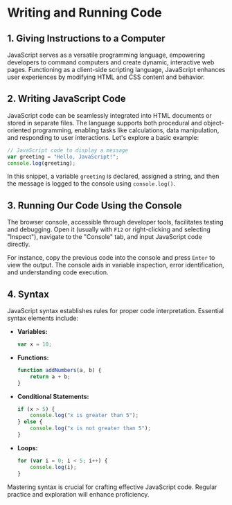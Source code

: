 # Writing and Running Code

## 1. Giving Instructions to a Computer

JavaScript serves as a versatile programming language, empowering developers to command computers and create dynamic,
interactive web pages. Functioning as a client-side scripting language, JavaScript enhances user experiences by
modifying HTML and CSS content and behavior.

## 2. Writing JavaScript Code

JavaScript code can be seamlessly integrated into HTML documents or stored in separate files. The language supports both
procedural and object-oriented programming, enabling tasks like calculations, data manipulation, and responding to user
interactions. Let's explore a basic example:

```javascript
// JavaScript code to display a message
var greeting = "Hello, JavaScript!";
console.log(greeting);
```

In this snippet, a variable `greeting` is declared, assigned a string, and then the message is logged to the console
using `console.log()`.

## 3. Running Our Code Using the Console

The browser console, accessible through developer tools, facilitates testing and debugging. Open it (usually with `F12`
or right-clicking and selecting "Inspect"), navigate to the "Console" tab, and input JavaScript code directly.

For instance, copy the previous code into the console and press `Enter` to view the output. The console aids in variable
inspection, error identification, and understanding code execution.

## 4. Syntax

JavaScript syntax establishes rules for proper code interpretation. Essential syntax elements include:

- **Variables:**
  ```javascript
  var x = 10;
  ```

- **Functions:**
  ```javascript
  function addNumbers(a, b) {
      return a + b;
  }
  ```

- **Conditional Statements:**
  ```javascript
  if (x > 5) {
      console.log("x is greater than 5");
  } else {
      console.log("x is not greater than 5");
  }
  ```

- **Loops:**
  ```javascript
  for (var i = 0; i < 5; i++) {
      console.log(i);
  }
  ```

Mastering syntax is crucial for crafting effective JavaScript code. Regular practice and exploration will enhance
proficiency.
